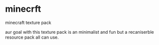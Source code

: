 # minecrft
minecraft texture pack 

aur goal with this texture pack
is an minimalist and fun but a recaniserble resource pack all can use.
